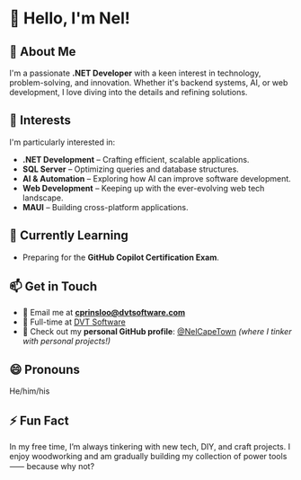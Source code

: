# 👋 Hello, I'm Nel!

## 🚀 About Me  
I'm a passionate **.NET Developer** with a keen interest in technology, problem-solving, and innovation. Whether it's backend systems, AI, or web development, I love diving into the details and refining solutions.

## 👀 Interests  
I'm particularly interested in:
- **.NET Development** – Crafting efficient, scalable applications.  
- **SQL Server** – Optimizing queries and database structures.  
- **AI & Automation** – Exploring how AI can improve software development.  
- **Web Development** – Keeping up with the ever-evolving web tech landscape.  
- **MAUI** – Building cross-platform applications.  

## 🌱 Currently Learning  
- Preparing for the **GitHub Copilot Certification Exam**.  

## 📫 Get in Touch  
- 📧 Email me at **cprinsloo@dvtsoftware.com**  
- 💼 Full-time at [DVT Software](https://dvtsoftware.com)  
- 🔗 Check out my **personal GitHub profile**: [@NelCapeTown](https://github.com/nelcapetown) *(where I tinker with personal projects!)*  

## 😄 Pronouns  
He/him/his  

## ⚡ Fun Fact  
In my free time, I’m always tinkering with new tech, DIY, and craft projects. I enjoy woodworking and am gradually building my collection of power tools ⸺ because why not?  

<!---
nelcapetown-dvt/nelcapetown-dvt is a ✨ special ✨ repository because its `README.md` (this file) appears on your GitHub profile.
You can click the Preview link to take a look at your changes.
--->
